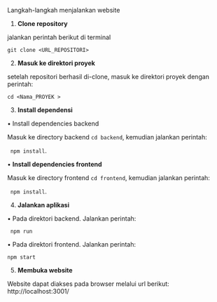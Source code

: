 Langkah-langkah menjalankan website
1.	**Clone repository**

jalankan perintah berikut di terminal

`git clone <URL_REPOSITORI>`

2.	**Masuk ke direktori proyek**

setelah repositori berhasil di-clone, masuk ke direktori proyek dengan perintah:

`cd <Nama_PROYEK >`

3.	**Install dependensi**

•	Install dependencies backend

Masuk ke directory backend `cd backend`, kemudian jalankan perintah:

` npm install`.

•	**Install dependencies frontend**

Masuk ke directory frontend `cd frontend`, kemudian jalankan perintah:

` npm install`.

4.	**Jalankan aplikasi**

•	Pada direktori backend. Jalankan perintah:

` npm run`

•	Pada direktori frontend. Jalankan perintah:

`npm start`

5.	**Membuka website**

Website dapat diakses pada browser melalui url berikut:
http://localhost:3001/
